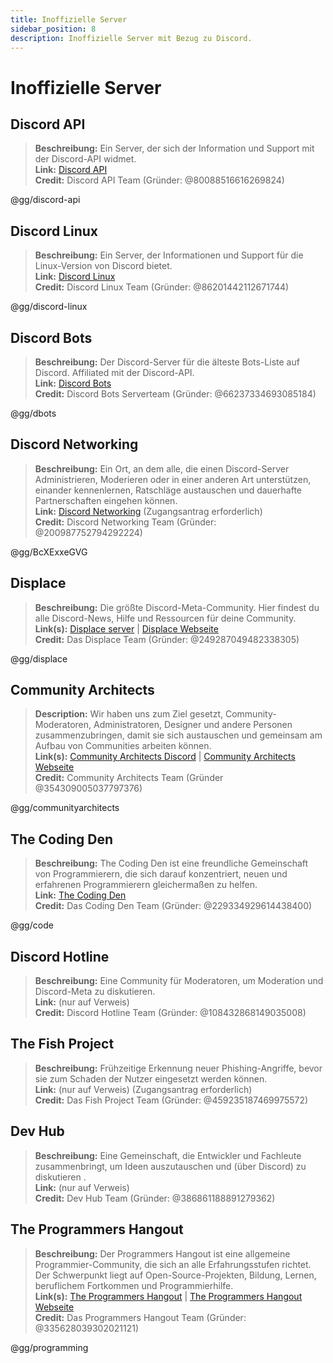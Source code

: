 ```yaml
---
title: Inoffizielle Server
sidebar_position: 8
description: Inoffizielle Server mit Bezug zu Discord.
---
```


# Inoffizielle Server

## **Discord API**

>**Beschreibung:** Ein Server, der sich der Information und Support mit der Discord-API widmet.   <br/>
**Link:** [Discord API](https://discord.gg/discord-api)   <br/>
**Credit:** Discord API Team (Gründer: @80088516616269824)

@gg/discord-api

## **Discord Linux**

>**Beschreibung:** Ein Server, der Informationen und Support für die Linux-Version von Discord bietet.   <br/>
**Link:** [Discord Linux](https://discord.gg/discord-linux)   <br/>
**Credit:** Discord Linux Team (Gründer: @86201442112671744)

@gg/discord-linux

## **Discord Bots**

>**Beschreibung:** Der Discord-Server für die älteste Bots-Liste auf Discord. Affiliated mit der Discord-API.   <br/>
**Link:** [Discord Bots](https://discord.gg/dbots)   <br/>
**Credit:** Discord Bots Serverteam (Gründer: @66237334693085184)

@gg/dbots

## **Discord Networking**

>**Beschreibung:** Ein Ort, an dem alle, die einen Discord-Server Administrieren, Moderieren oder in einer anderen Art unterstützen, einander kennenlernen, Ratschläge austauschen und dauerhafte Partnerschaften eingehen können.   <br/>
**Link:** [Discord Networking](https://discord.gg/BcXExxeGVG) (Zugangsantrag erforderlich)   <br/>
**Credit:** Discord Networking Team (Gründer: @200987752794292224)

@gg/BcXExxeGVG

## **Displace**

>**Beschreibung:** Die größte Discord-Meta-Community. Hier findest du alle Discord-News, Hilfe und Ressourcen für deine Community.   <br/>
**Link(s):** [Displace server](https://discord.gg/displace) | [Displace Webseite](https://dat.place/)   <br/>
**Credit:** Das Displace Team (Gründer: @249287049482338305)

@gg/displace

## **Community Architects**

> **Description:** Wir haben uns zum Ziel gesetzt, Community-Moderatoren, Administratoren, Designer und andere Personen zusammenzubringen, damit sie sich austauschen und gemeinsam am Aufbau von Communities arbeiten können.   <br/>
**Link(s):** [Community Architects Discord](https://discord.gg/communityarchitects) | [Community Architects Webseite](https://communityarchitects.net)   <br/>
**Credit:** Community Architects Team (Gründer @354309005037797376)

@gg/communityarchitects

## **The Coding Den**

>**Beschreibung:**  The Coding Den ist eine freundliche Gemeinschaft von Programmierern, die sich darauf konzentriert, neuen und erfahrenen Programmierern gleichermaßen zu helfen.   <br/>
**Link:** [The Coding Den](https://discord.gg/code)   <br/>
**Credit:** Das Coding Den Team (Gründer: @229334929614438400)

@gg/code

## **Discord Hotline**

>**Beschreibung:** Eine Community für Moderatoren, um Moderation und Discord-Meta zu diskutieren.   <br/>
**Link:** (nur auf Verweis)   <br/>
**Credit:** Discord Hotline Team (Gründer: @108432868149035008)

## **The Fish Project**

>**Beschreibung:** Frühzeitige Erkennung neuer Phishing-Angriffe, bevor sie zum Schaden der Nutzer eingesetzt werden können.   <br/>
**Link:** (nur auf Verweis) (Zugangsantrag erforderlich)   <br/>
**Credit:** Das Fish Project Team (Gründer: @459235187469975572)

## **Dev Hub**

>**Beschreibung:** Eine Gemeinschaft, die Entwickler und Fachleute zusammenbringt, um Ideen auszutauschen und (über Discord) zu diskutieren .   <br/>
**Link:** (nur auf Verweis)   <br/>
**Credit:** Dev Hub Team (Gründer: @386861188891279362)

## **The Programmers Hangout**

>**Beschreibung:** Der Programmers Hangout ist eine allgemeine Programmier-Community, die sich an alle Erfahrungsstufen richtet. Der Schwerpunkt liegt auf Open-Source-Projekten, Bildung, Lernen, beruflichem Fortkommen und Programmierhilfe.  <br/>
**Link(s):** [The Programmers Hangout](https://discord.gg/programming) | [The Programmers Hangout Webseite](https://theprogrammershangout.com/)   <br/>
**Credit:** Das Programmers Hangout Team (Gründer: @335628039302021121)

@gg/programming
